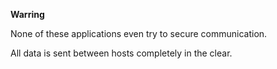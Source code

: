 **Warring**

None of these applications even try to secure communication.

All data is sent between hosts completely in the clear.
